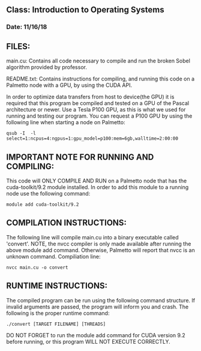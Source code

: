 ## Class:        Introduction to Operating Systems
### Date:         11/16/18

## FILES:
main.cu: Contains all code necessary to compile and run the broken Sobel algorithm provided by professor. 

README.txt: Contains instructions for compiling, and running this code on a Palmetto node with a GPU, by using the CUDA API.


In order to optimize data transfers from host to device(the GPU) it is required that this program be compiled and tested on a GPU of the Pascal architecture or newer. Use a Tesla P100 GPU, as this is what we used for running and testing our program. You can request a P100 GPU by using the following line when starting a node on Palmetto: 
```
qsub -I  -l select=1:ncpus=4:ngpus=1:gpu_model=p100:mem=6gb,walltime=2:00:00
```

## IMPORTANT NOTE FOR RUNNING AND COMPILING:
This code will ONLY COMPILE AND RUN on a Palmetto node that has the cuda-toolkit/9.2 module installed. In order to add this module to a running node use the following command:
```
module add cuda-toolkit/9.2
```

## COMPILATION INSTRUCTIONS:
The following line will compile main.cu into a binary executable called 'convert'. NOTE, the nvcc compiler is only made available after running the above module add command. Otherwise, Palmetto will report that nvcc is an unknown command. Compiliation line:
```
nvcc main.cu -o convert
```

## RUNTIME INSTRUCTIONS:
The compiled program can be run using the following command structure. If invalid arguments are passed, the program will inform you and crash. The following is the proper runtime command:
```
./convert [TARGET FILENAME] [THREADS]
```
DO NOT FORGET to run the module add command for CUDA version 9.2 before running, or this program WILL NOT EXECUTE CORRECTLY.
